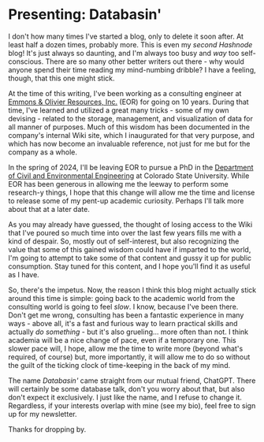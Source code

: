 # Presenting: Databasin'

I don't how many times I've started a blog, only to delete it soon after. At least half a dozen times, probably more. This is even my *second Hashnode* blog! It's just always so daunting, and I'm always too busy and *way* too self-conscious. There are so many other better writers out there - why would anyone spend their time reading my mind-numbing dribble? I have a feeling, though, that this one might stick.

At the time of this writing, I've been working as a consulting engineer at [Emmons & Olivier Resources, Inc.](https://eorinc.com) (EOR) for going on 10 years. During that time, I've learned and utilized a great many tricks - some of my own devising - related to the storage, management, and visualization of data for all manner of purposes. Much of this wisdom has been documented in the company's internal Wiki site, which I inaugurated for that very purpose, and which has now become an invaluable reference, not just for me but for the company as a whole.

In the spring of 2024, I'll be leaving EOR to pursue a PhD in the [Department of Civil and Environmental Engineering](https://www.engr.colostate.edu/ce/) at Colorado State University. While EOR has been generous in allowing me the leeway to perform some research-y things, I hope that this change will allow me the time and license to release some of my pent-up academic curiosity. Perhaps I'll talk more about that at a later date.

As you may already have guessed, the thought of losing access to the Wiki that I've poured so much time into over the last few years fills me with a kind of despair. So, mostly out of self-interest, but also recognizing the value that some of this gained wisdom could have if imparted to the world, I'm going to attempt to take some of that content and gussy it up for public consumption. Stay tuned for this content, and I hope you'll find it as useful as I have.

So, there's the impetus. Now, the reason I think this blog might actually stick around this time is simple: going back to the academic world from the consulting world is going to feel *slow*. I know, because I've been there. Don't get me wrong, consulting has been a fantastic experience in many ways - above all, it's a fast and furious way to learn practical skills and actually *do something* - but it's also grueling... more often than not. I think academia will be a nice change of pace, even if a temporary one. This slower pace will, I hope, allow me the time to write more (beyond what's required, of course) but, more importantly, it will allow me to do so without the guilt of the ticking clock of time-keeping in the back of my mind.

The name *Databasin'* came straight from our mutual friend, ChatGPT. There will certainly be some database talk, don't you worry about that, but also don't expect it exclusively. I just like the name, and I refuse to change it. Regardless, if your interests overlap with mine (see my bio), feel free to sign up for my newsletter.

Thanks for dropping by.